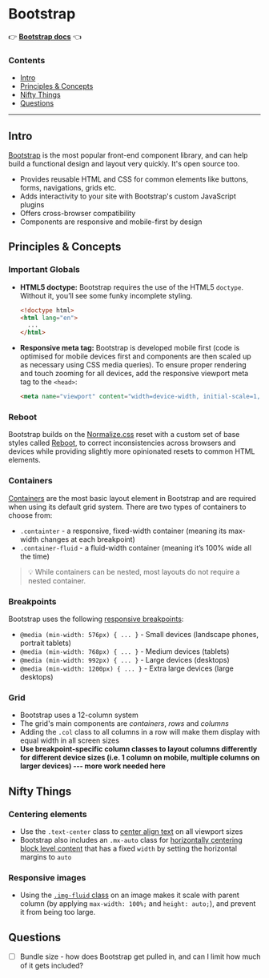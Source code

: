 # Bootstrap
:point_right: [**Bootstrap docs**](https://getbootstrap.com/docs/4.0/getting-started/introduction/) :point_left:

### Contents
- [Intro](#intro)
- [Principles & Concepts](#principles--concepts)
- [Nifty Things](#nifty-things)
- [Questions](#questions)

-------------

## Intro
[Bootstrap](https://getbootstrap.com/) is the most popular front-end component library, and can help build a functional design and layout very quickly. It's open source too.

- Provides reusable HTML and CSS for common elements like buttons, forms, navigations, grids etc.
- Adds interactivity to your site with Bootstrap's custom JavaScript plugins
- Offers cross-browser compatibility
- Components are responsive and mobile-first by design


## Principles & Concepts
### Important Globals
- **HTML5 doctype:** Bootstrap requires the use of the HTML5 `doctype`. Without it, you’ll see some funky incomplete styling.
  ```html
  <!doctype html>
  <html lang="en">
    ...
  </html>
  ```
- **Responsive meta tag:** Bootstrap is developed mobile first (code is optimised for mobile devices first and components are then scaled up as necessary using CSS media queries). To ensure proper rendering and touch zooming for all devices, add the responsive viewport meta tag to the `<head>`:
  ```html
  <meta name="viewport" content="width=device-width, initial-scale=1, shrink-to-fit=no">
  ```

### Reboot
Bootstrap builds on the [Normalize.css](https://necolas.github.io/normalize.css/) reset with a custom set of base styles called [Reboot](https://getbootstrap.com/docs/4.0/content/reboot/), to correct inconsistencies across browsers and devices while providing slightly more opinionated resets to common HTML elements.

### Containers
[Containers](https://getbootstrap.com/docs/4.0/layout/overview/#containers) are the most basic layout element in Bootstrap and are required when using its default grid system. There are two types of containers to choose from:
- `.containter` - a responsive, fixed-width container (meaning its max-width changes at each breakpoint)
- `.container-fluid` - a fluid-width container (meaning it’s 100% wide all the time)

> :bulb: While containers can be nested, most layouts do not require a nested container.

### Breakpoints
Bootstrap uses the following [responsive breakpoints](https://getbootstrap.com/docs/4.0/layout/overview/#responsive-breakpoints):
- `@media (min-width: 576px) { ... }` - Small devices (landscape phones, portrait tablets)
- `@media (min-width: 768px) { ... }` - Medium devices (tablets)
- `@media (min-width: 992px) { ... }` - Large devices (desktops)
- `@media (min-width: 1200px) { ... }` - Extra large devices (large desktops)

### Grid
- Bootstrap uses a 12-column system
- The grid's main components are *containers*, *rows* and *columns*
- Adding the `.col` class to all columns in a row will make them display with equal width in all screen sizes
- **Use breakpoint-specific column classes to layout columns differently for different device sizes (i.e. 1 column on mobile, multiple columns on larger devices) --- more work needed here**


## Nifty Things
### Centering elements
- Use the `.text-center` class to [center align text](https://getbootstrap.com/docs/4.0/utilities/text/#text-alignment) on all viewport sizes
- Bootstrap also includes an `.mx-auto` class for [horizontally centering block level content](https://getbootstrap.com/docs/4.0/utilities/spacing/#horizontal-centering) that has a fixed `width` by setting the horizontal margins to `auto`

### Responsive images
- Using the [`.img-fluid` class](https://getbootstrap.com/docs/4.0/content/images/#responsive-images) on an image makes it scale with parent column (by applying `max-width: 100%;` and `height: auto;`), and prevent it from being too large.


## Questions
- [ ] Bundle size - how does Bootstrap get pulled in, and can I limit how much of it gets included?
